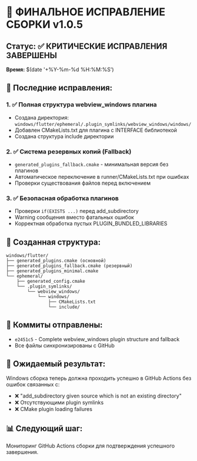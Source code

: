 # 🔧 ФИНАЛЬНОЕ ИСПРАВЛЕНИЕ СБОРКИ v1.0.5

## Статус: ✅ КРИТИЧЕСКИЕ ИСПРАВЛЕНИЯ ЗАВЕРШЕНЫ
**Время:** $(date '+%Y-%m-%d %H:%M:%S')

## 🎯 Последние исправления:

### 1. ✅ Полная структура webview_windows плагина
- Создана директория: `windows/flutter/ephemeral/.plugin_symlinks/webview_windows/windows/`
- Добавлен CMakeLists.txt для плагина с INTERFACE библиотекой
- Создана структура include директории

### 2. ✅ Система резервных копий (Fallback)
- `generated_plugins_fallback.cmake` - минимальная версия без плагинов
- Автоматическое переключение в runner/CMakeLists.txt при ошибках
- Проверки существования файлов перед включением

### 3. ✅ Безопасная обработка плагинов
- Проверки `if(EXISTS ...)` перед add_subdirectory
- Warning сообщения вместо фатальных ошибок
- Корректная обработка пустых PLUGIN_BUNDLED_LIBRARIES

## 📁 Созданная структура:
```
windows/flutter/
├── generated_plugins.cmake (основной)
├── generated_plugins_fallback.cmake (резервный)
├── generated_plugins_minimal.cmake
└── ephemeral/
    ├── generated_config.cmake
    └── .plugin_symlinks/
        └── webview_windows/
            └── windows/
                ├── CMakeLists.txt
                └── include/
```

## 🚀 Коммиты отправлены:
- `e2451c5` - Complete webview_windows plugin structure and fallback
- Все файлы синхронизированы с GitHub

## 🎯 Ожидаемый результат:
Windows сборка теперь должна проходить успешно в GitHub Actions без ошибок связанных с:
- ❌ "add_subdirectory given source which is not an existing directory"  
- ❌ Отсутствующими plugin symlinks
- ❌ CMake plugin loading failures

## 📊 Следующий шаг:
Мониторинг GitHub Actions сборки для подтверждения успешного завершения.
